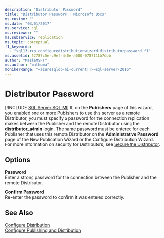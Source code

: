 ```yaml
---
description: "Distributor Password"
title: "Distributor Password | Microsoft Docs"
ms.custom: ""
ms.date: "03/01/2017"
ms.service: sql
ms.reviewer: ""
ms.subservice: replication
ms.topic: conceptual
f1_keywords: 
  - "sql13.rep.configuredistributionwizard.distributorpassword.f1"
ms.assetid: 52787c5e-c9ef-440e-a000-0787111b7dbb
author: "MashaMSFT"
ms.author: "mathoma"
monikerRange: "=azuresqldb-mi-current||>=sql-server-2016"
---
```

# Distributor Password
[!INCLUDE [SQL Server SQL MI](../../includes/applies-to-version/sql-asdbmi.md)]
  If, on the **Publishers** page of this wizard, you enabled one or more Publishers to use this server as a remote Distributor, you must specify a password for the connection replication makes between the Publisher and the remote Distributor using the **distributor_admin** login. The same password must be entered for each Publisher that uses this remote Distributor on the **Administrative Password** page of the New Publication Wizard or the Configure Distribution Wizard. For more information on security for Distributors, see [Secure the Distributor](../../relational-databases/replication/security/secure-the-distributor.md).  
  
## Options  
 **Password**  
 Enter a strong password for the connection between the Publisher and the remote Distributor.  
  
 **Confirm Password**  
 Re-enter the password to confirm it was entered correctly.  
  
## See Also  
 [Configure Distribution](../../relational-databases/replication/configure-distribution.md)   
 [Configure Publishing and Distribution](../../relational-databases/replication/configure-publishing-and-distribution.md)  
  
  

